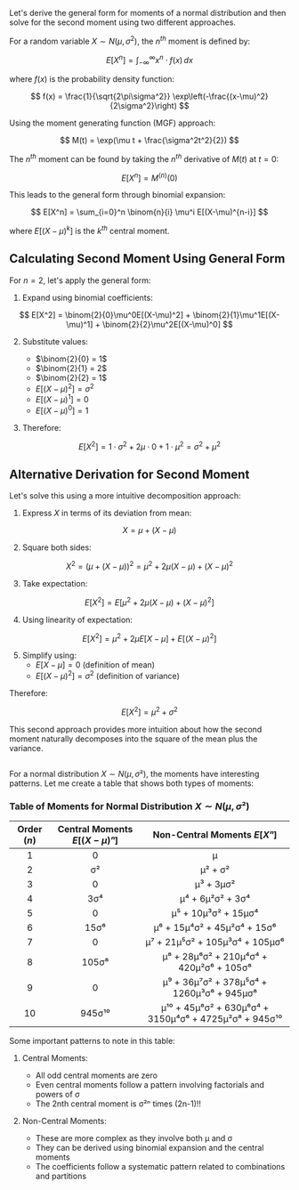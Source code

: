 Let's derive the general form for moments of a normal distribution and then solve for the second moment using two different approaches.

For a random variable $X \sim N(\mu, \sigma^2)$, the $n^{th}$ moment is defined by:

$$
E[X^n] = \int_{-\infty}^{\infty} x^n \cdot f(x) \, dx
$$

where $f(x)$ is the probability density function:

$$
f(x) = \frac{1}{\sqrt{2\pi\sigma^2}} \exp\left(-\frac{(x-\mu)^2}{2\sigma^2}\right)
$$

Using the moment generating function (MGF) approach:

$$
M(t) = \exp(\mu t + \frac{\sigma^2t^2}{2})
$$

The $n^{th}$ moment can be found by taking the $n^{th}$ derivative of $M(t)$ at $t=0$:

$$
E[X^n] = M^{(n)}(0)
$$

This leads to the general form through binomial expansion:

$$
E[X^n] = \sum_{i=0}^n \binom{n}{i} \mu^i E[(X-\mu)^{n-i}]
$$

where $E[(X-\mu)^k]$ is the $k^{th}$ central moment.

## Calculating Second Moment Using General Form

For $n=2$, let's apply the general form:

1. Expand using binomial coefficients:

$$
E[X^2] = \binom{2}{0}\mu^0E[(X-\mu)^2] + \binom{2}{1}\mu^1E[(X-\mu)^1] + \binom{2}{2}\mu^2E[(X-\mu)^0]
$$

2. Substitute values:

   - $\binom{2}{0} = 1$
   - $\binom{2}{1} = 2$
   - $\binom{2}{2} = 1$
   - $E[(X-\mu)^2] = \sigma^2$
   - $E[(X-\mu)^1] = 0$
   - $E[(X-\mu)^0] = 1$

3. Therefore:

$$
E[X^2] = 1\cdot\sigma^2 + 2\mu\cdot0 + 1\cdot\mu^2 = \sigma^2 + \mu^2
$$

## Alternative Derivation for Second Moment

Let's solve this using a more intuitive decomposition approach:

1. Express $X$ in terms of its deviation from mean:

$$
X = \mu + (X-\mu)
$$

2. Square both sides:

$$
X^2 = (\mu + (X-\mu))^2 = \mu^2 + 2\mu(X-\mu) + (X-\mu)^2
$$

3. Take expectation:

$$
E[X^2] = E[\mu^2 + 2\mu(X-\mu) + (X-\mu)^2]
$$

4. Using linearity of expectation:

$$
E[X^2] = \mu^2 + 2\mu E[X-\mu] + E[(X-\mu)^2]
$$

5. Simplify using:
   - $E[X-\mu] = 0$ (definition of mean)
   - $E[(X-\mu)^2] = \sigma^2$ (definition of variance)

Therefore:

$$
E[X^2] = \mu^2 + \sigma^2
$$

This second approach provides more intuition about how the second moment naturally decomposes into the square of the mean plus the variance.

##

For a normal distribution $X \sim N(μ, σ²)$, the moments have interesting patterns. Let me create a table that shows both types of moments:

### Table of Moments for Normal Distribution $X \sim N(μ, σ²)$

| Order ($n$) | Central Moments $E[(X-μ)ⁿ]$ |              Non-Central Moments $E[Xⁿ]$              |
| :---------: | :-------------------------: | :---------------------------------------------------: |
|      1      |              0              |                           μ                           |
|      2      |             σ²              |                        μ² + σ²                        |
|      3      |              0              |                       μ³ + 3μσ²                       |
|      4      |             3σ⁴             |                   μ⁴ + 6μ²σ² + 3σ⁴                    |
|      5      |              0              |                  μ⁵ + 10μ³σ² + 15μσ⁴                  |
|      6      |            15σ⁶             |              μ⁶ + 15μ⁴σ² + 45μ²σ⁴ + 15σ⁶              |
|      7      |              0              |            μ⁷ + 21μ⁵σ² + 105μ³σ⁴ + 105μσ⁶             |
|      8      |            105σ⁸            |        μ⁸ + 28μ⁶σ² + 210μ⁴σ⁴ + 420μ²σ⁶ + 105σ⁸        |
|      9      |              0              |       μ⁹ + 36μ⁷σ² + 378μ⁵σ⁴ + 1260μ³σ⁶ + 945μσ⁸       |
|     10      |           945σ¹⁰            | μ¹⁰ + 45μ⁸σ² + 630μ⁶σ⁴ + 3150μ⁴σ⁶ + 4725μ²σ⁸ + 945σ¹⁰ |

Some important patterns to note in this table:

1. Central Moments:

   - All odd central moments are zero
   - Even central moments follow a pattern involving factorials and powers of σ
   - The 2nth central moment is σ²ⁿ times (2n-1)!!

2. Non-Central Moments:
   - These are more complex as they involve both μ and σ
   - They can be derived using binomial expansion and the central moments
   - The coefficients follow a systematic pattern related to combinations and partitions
